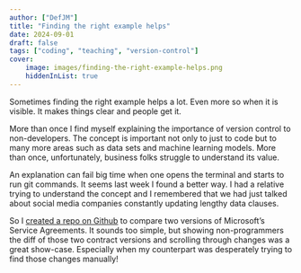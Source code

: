 ```yaml
---
author: ["DefJM"]
title: "Finding the right example helps"
date: 2024-09-01
draft: false 
tags: ["coding", "teaching", "version-control"]
cover:
    image: images/finding-the-right-example-helps.png
    hiddenInList: true
---
```


Sometimes finding the right example helps a lot. Even more so when it is visible. It makes things clear and people get it.

More than once I find myself explaining the importance of version control to non-developers. The concept is important not only to just to code but to many more areas such as data sets and machine learning models. More than once, unfortunately, business folks struggle to understand its value. 

An explanation can fail big time when one opens the terminal and starts to run git commands. It seems last week I found a better way. I had a relative trying to understand the concept and I remembered that we had just talked about social media companies constantly updating lengthy data clauses. 

So I [created a repo on Github](https://github.com/DefJM/contract-versions) to compare two versions of Microsoft’s Service Agreements. It sounds too simple, but showing non-programmers the diff of those two contract versions and scrolling through changes was a great show-case. Especially when my counterpart was desperately trying to find those changes manually!
